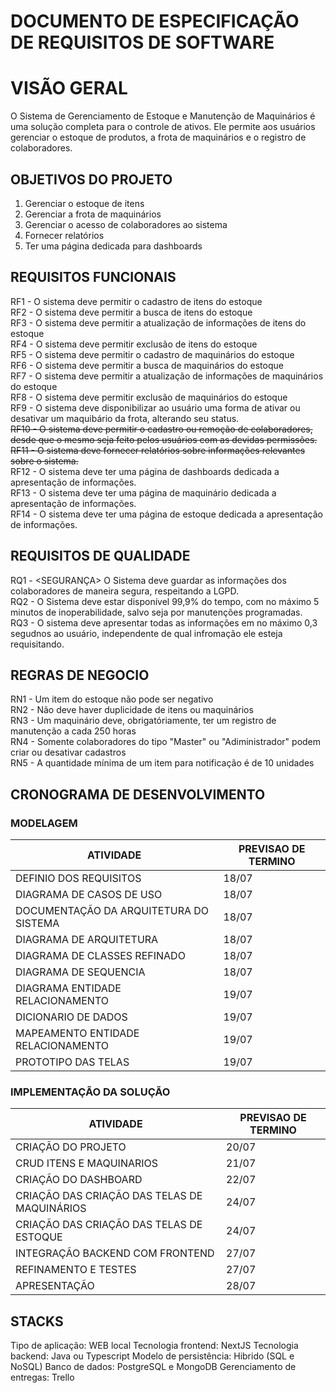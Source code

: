 # DOCUMENTO DE ESPECIFICAÇÃO DE REQUISITOS DE SOFTWARE

# VISÃO GERAL

O Sistema de Gerenciamento de Estoque e Manutenção de Maquinários é uma solução completa para o controle de ativos. Ele permite aos usuários gerenciar o estoque de produtos, a frota de maquinários e o registro de colaboradores.

## OBJETIVOS DO PROJETO

1. Gerenciar o estoque de itens
2. Gerenciar a frota de maquinários
3. Gerenciar o acesso de colaboradores ao sistema
4. Fornecer relatórios
5. Ter uma página dedicada para dashboards

## REQUISITOS FUNCIONAIS

RF1 - O sistema deve permitir o cadastro de itens do estoque<br/>
RF2 - O sistema deve permitir a busca de itens do estoque<br/>
RF3 - O sistema deve permitir a atualização de informações de itens do estoque<br/>
RF4 - O sistema deve permitir exclusão de itens do estoque<br/>
RF5 - O sistema deve permitir o cadastro de maquinários do estoque<br/>
RF6 - O sistema deve permitir a busca de maquinários do estoque<br/>
RF7 - O sistema deve permitir a atualização de informações de maquinários do estoque<br/>
RF8 - O sistema deve permitir exclusão de maquinários do estoque<br/>
RF9 - O sistema deve disponibilizar ao usuário uma forma de ativar ou desativar um maquibário da frota, alterando seu status.<br/>
~~RF10 - O sistema deve permitir o cadastro ou remoção de colaboradores, desde que o mesmo seja feito pelos usuários com as devidas permissões.~~<br/>
~~RF11 - O sistema deve fornecer relatórios sobre informações relevantes sobre o sistema.~~<br/>
RF12 - O sistema deve ter uma página de dashboards dedicada a apresentação de informações.<br/>
RF13 - O sistema deve ter uma página de maquinário dedicada a apresentação de informações.<br/>
RF14 - O sistema deve ter uma página de estoque dedicada a apresentação de informações.<br/>

## REQUISITOS DE QUALIDADE

RQ1 - <SEGURANÇA> O Sistema deve guardar as informações dos colaboradores de maneira segura, respeitando a LGPD.<br/>
RQ2 - <DISPONIBILIDADE> O Sistema deve estar disponível 99,9% do tempo, com no máximo 5 minutos de inoperabilidade, salvo seja por manutenções programadas.<br/>
RQ3 - <PERFORMANCE> O sistema deve apresentar todas as informações em no máximo 0,3 segudnos ao usuário, independente de qual infromação ele esteja requisitando.<br/>

## REGRAS DE NEGOCIO

RN1 - Um item do estoque não pode ser negativo<br/>
RN2 - Não deve haver duplicidade de itens ou maquinários<br/>
RN3 - Um maquinário deve, obrigatóriamente, ter um registro de manutenção a cada 250 horas<br/>
RN4 - Somente colaboradores do tipo "Master" ou "Adiministrador" podem criar ou desativar cadastros<br/>
RN5 - A quantidade mínima de um item para notificação é de 10 unidades<br/>

## CRONOGRAMA DE DESENVOLVIMENTO

### MODELAGEM
|ATIVIDADE|PREVISAO DE TERMINO|
|---|---|
|DEFINIO DOS REQUISITOS | 18/07 |
|DIAGRAMA DE CASOS DE USO | 18/07 |
|DOCUMENTAÇÃO DA ARQUITETURA DO SISTEMA| 18/07|
|DIAGRAMA DE ARQUITETURA | 18/07 |
|DIAGRAMA DE CLASSES REFINADO| 18/07 |
|DIAGRAMA DE SEQUENCIA | 18/07 |
|DIAGRAMA ENTIDADE RELACIONAMENTO | 19/07 |
|DICIONARIO DE DADOS | 19/07|
|MAPEAMENTO ENTIDADE RELACIONAMENTO | 19/07|
|PROTOTIPO DAS TELAS | 19/07|

### IMPLEMENTAÇÃO DA SOLUÇÃO
|ATIVIDADE|PREVISAO DE TERMINO|
|---|---|
|CRIAÇÃO DO PROJETO| 20/07 |
|CRUD ITENS E MAQUINARIOS| 21/07 |
|CRIAÇÃO DO DASHBOARD | 22/07 |
|CRIAÇÃO DAS CRIAÇÃO DAS TELAS DE MAQUINÁRIOS | 24/07 |
|CRIAÇÃO DAS CRIAÇÃO DAS TELAS DE ESTOQUE | 24/07 |
|INTEGRAÇÃO BACKEND COM FRONTEND | 27/07 |
|REFINAMENTO E TESTES | 27/07 |
| APRESENTAÇÃO | 28/07 |

## STACKS

Tipo de aplicação: WEB local
Tecnologia frontend: NextJS
Tecnologia backend: Java ou Typescript
Modelo de persistência: Hibrido (SQL e NoSQL)
Banco de dados: PostgreSQL e MongoDB
Gerenciamento de entregas: Trello
